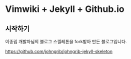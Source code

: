 # Vimwiki + Jekyll + Github.io

## 시작하기

이종립 개발자님의 블로그 스켈레톤을 fork받아 만든 블로그입니다.

https://github.com/johngrib/johngrib-jekyll-skeleton
